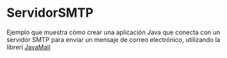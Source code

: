 ServidorSMTP
============
Ejemplo que muestra cómo crear una aplicación Java que conecta con un servidor SMTP para enviar un mensaje de correo
electrónico, utilizando la librerí [JavaMail](http://www.oracle.com/technetwork/java/javamail/index.html)
